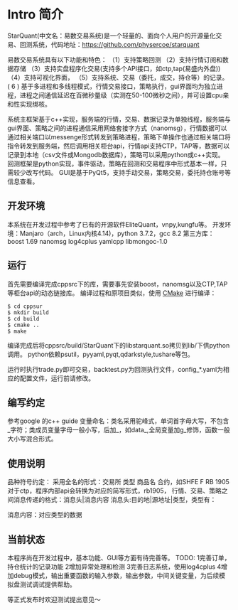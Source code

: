 Intro 简介
========
StarQuant(中文名：易数交易系统)是一个轻量的、面向个人用户的开源量化交易、回测系统，代码地址：https://github.com/physercoe/starquant 

易数交易系统具有以下功能和特色：
（1）支持策略回测
（2）支持行情订阅和数据存储
（3）支持实盘程序化交易(支持多个API接口，如ctp,tap(易盛内外盘))
（4）支持可视化界面，
（5）支持系统、交易（委托，成交，持仓等）的记录。
 ( 6 ) 基于多进程和多线程模式，行情交易接口，策略执行，gui界面均为独立进程，进程之间通信延迟在百微秒量级（实测在50-100微秒之间），并可设置cpu亲和性实现绑核。
 
系统主框架基于c++实现，服务端的行情，交易、数据记录为单独线程，服务端与gui界面、策略之间的进程通信采用网络套接字方式（nanomsg），行情数据可以通过相关端口以messenge形式转发到策略进程，策略下单操作也通过相关端口将指令转发到服务端，然后调用相关柜台api，行情api支持CTP，TAP等，数据可以记录到本地（csv文件或Mongodb数据库），策略可以采用python或c++实现。
回测框架是python实现，事件驱动，策略在回测和交易程序中形式基本一样，只需较少改写代码。
GUI是基于PyQt5，支持手动交易，策略交易，委托持仓账号等信息查看。

开发环境
------------------
本系统在开发过程中参考了已有的开源软件EliteQuant，vnpy,kungfu等。
开发环境：Manjaro（arch，Linux内核4.14)，python 3.7.2，gcc 8.2
第三方库：
boost 1.69
nanomsg
log4cplus
yamlcpp
libmongoc-1.0

运行
--------------

首先需要编译完成cppsrc下的库，需要事先安装boost，nanomsg以及CTP,TAP等柜台api的动态链接库。
编译过程和原项目类似，使用 [CMake](https://cmake.org) 进行编译：

```
$ cd cppsur
$ mkdir build
$ cd build
$ cmake ..
$ make
```
编译完成后将cppsrc/build/StarQuant下的libstarquant.so拷贝到lib/下供python调用。
python依赖psutil，pyyaml,pyqt,qdarkstyle,tushare等包。

运行时执行trade.py即可交易，backtest.py为回测执行文件，config_*.yaml为相应的配置文件，运行前请修改。

编写约定
-------------------
参考google 的c++ guide
变量命名：类名采用驼峰式，单词首字母大写，不包含_字符；类成员变量字母一般小写，后加_，如data_,全局变量加g_修饰，函数一般大小写混合形式。



使用说明
-------
品种符号约定：
  采用全名的形式：交易所 类型 商品名 合约，如SHFE F RB 1905
  对于ctp，程序内部api会转换为对应的简写形式，rb1905，
行情、交易、策略之间消息传递的格式：消息头|消息内容
 消息头:目的地|源地址|类型，类型有：
 
 消息内容：对应类型的数据

 
 



当前状态
-----------------
本程序尚在开发过程中，基本功能、GUI等方面有待完善等。
TODO:
1完善订单，持仓统计的记录功能
2增加异常处理和检测
3完善日志系统，使用log4cplus
4增加debug模式，输出重要函数的输入参数，输出参数，中间关键变量，为后续模拟盘测试调试提供帮助。



等正式发布时欢迎测试提出意见～



